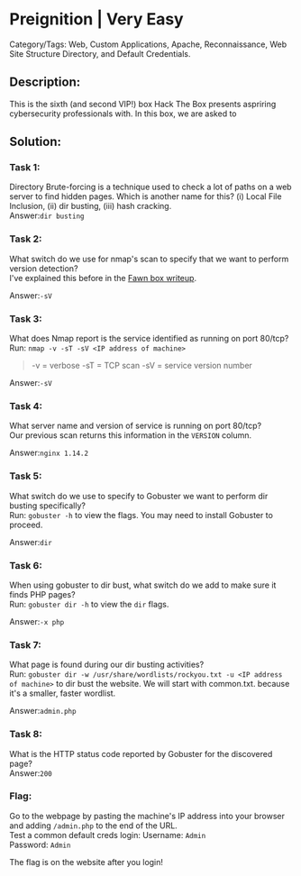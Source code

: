# Preignition | Very Easy
Category/Tags: Web, Custom Applications, Apache, Reconnaissance, Web Site Structure Directory, and Default Credentials.

## Description:
This is the sixth (and second VIP!) box Hack The Box presents aspriring cybersecurity professionals with. In this box, we are asked to 

## Solution:
### **Task 1**:
Directory Brute-forcing is a technique used to check a lot of paths on a web server to find hidden pages. Which is another name for this? (i) Local File Inclusion, (ii) dir busting, (iii) hash cracking.<br>
Answer:`dir busting`

### **Task 2**:
What switch do we use for nmap's scan to specify that we want to perform version detection?<br>
I've explained this before in the [Fawn box writeup](https://github.com/DPSSecurity/HTB-writeups/blob/main/Starting%20Point%20Tier%200/Fawn.md).

Answer:`-sV`

### **Task 3**:
What does Nmap report is the service identified as running on port 80/tcp?<br>
Run:
`nmap -v -sT -sV <IP address of machine>`
>-v = verbose
>-sT = TCP scan
>-sV = service version number

Answer:`-sV`

### **Task 4**:
What server name and version of service is running on port 80/tcp?<br>
Our previous scan returns this information in the `VERSION` column.

Answer:`nginx 1.14.2`

### **Task 5**:
What switch do we use to specify to Gobuster we want to perform dir busting specifically?<br>
Run:
`gobuster -h` to view the flags. You may need to install Gobuster to proceed.

Answer:`dir`

### **Task 6**:
When using gobuster to dir bust, what switch do we add to make sure it finds PHP pages? <br>
Run:
`gobuster dir -h` to view the `dir` flags.

Answer:`-x php`

### **Task 7**:
What page is found during our dir busting activities?<br>
Run:
`gobuster dir -w /usr/share/wordlists/rockyou.txt -u <IP address of machine>` to dir bust the website. We will start with common.txt. because it's a smaller, faster wordlist.

Answer:`admin.php`

### **Task 8**:
What is the HTTP status code reported by Gobuster for the discovered page?<br>
Answer:`200`

### **Flag**:
Go to the webpage by pasting the machine's IP address into your browser and adding `/admin.php` to the end of the URL.<br>
Test a common default creds login:
Username: `Admin`<br>
Password: `Admin`<br>

The flag is on the website after you login!
